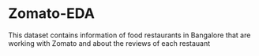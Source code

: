 # Zomato-EDA
This dataset contains information of food restaurants in Bangalore that are working with Zomato and about the reviews of each restauant
